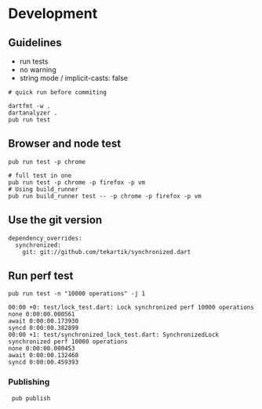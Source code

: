 # Development

## Guidelines

* run tests
* no warning
* string mode / implicit-casts: false

````
# quick run before commiting

dartfmt -w .
dartanalyzer .
pub run test
````

## Browser and node test

````
pub run test -p chrome

# full test in one
pub run test -p chrome -p firefox -p vm
# Using build_runner
pub run build_runner test -- -p chrome -p firefox -p vm
````
    
## Use the git version

```
dependency_overrides:
  synchronized:
    git: git://github.com/tekartik/synchronized.dart
```

## Run perf test

    pub run test -n "10000 operations" -j 1

```
00:00 +0: test/lock_test.dart: Lock synchronized perf 10000 operations                                                                                                                                                                                                                                             
none 0:00:00.000561
await 0:00:00.173930
syncd 0:00:00.382899
00:00 +1: test/synchronized_lock_test.dart: SynchronizedLock synchronized perf 10000 operations                                                                                                                                                                                                                    
none 0:00:00.000453
await 0:00:00.132460
syncd 0:00:00.459393
```

### Publishing

     pub publish

